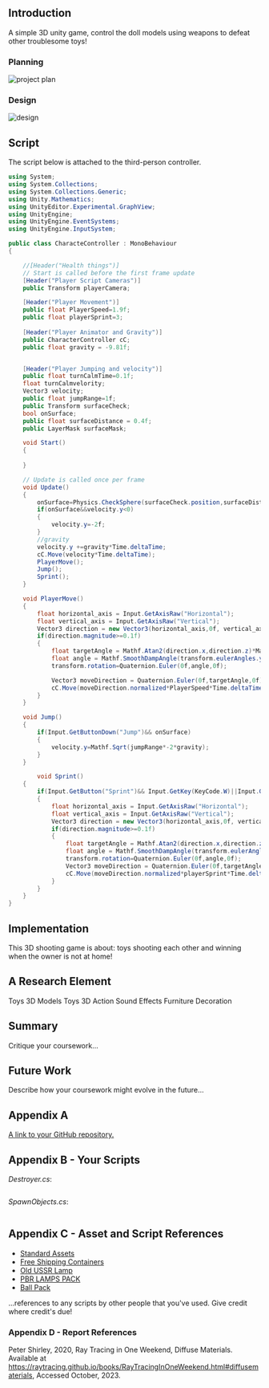 

## Introduction

A simple 3D unity game, control the doll models using weapons to defeat other troublesome toys!

### Planning

![project plan](./images/basicProjectPlan.png)

### Design

![design](./images/A-UML-Class-Diagram-for-a-video-poker-game.png)

## Script

The script below is attached to the third-person controller.

```c#
using System;
using System.Collections;
using System.Collections.Generic;
using Unity.Mathematics;
using UnityEditor.Experimental.GraphView;
using UnityEngine;
using UnityEngine.EventSystems;
using UnityEngine.InputSystem;

public class CharacteController : MonoBehaviour
{

    //[Header("Health things")]
    // Start is called before the first frame update
    [Header("Player Script Cameras")]
    public Transform playerCamera;

    [Header("Player Movement")]
    public float PlayerSpeed=1.9f;
    public float playerSprint=3;
    
    [Header("Player Animator and Gravity")]
    public CharacterController cC;
    public float gravity = -9.81f;


    [Header("Player Jumping and velocity")]
    public float turnCalmTime=0.1f;
    float turnCalmvelority;
    Vector3 velocity;
    public float jumpRange=1f;
    public Transform surfaceCheck;
    bool onSurface;
    public float surfaceDistance = 0.4f;
    public LayerMask surfaceMask;

    void Start()
    {
        
    }

    // Update is called once per frame
    void Update()
    {
        onSurface=Physics.CheckSphere(surfaceCheck.position,surfaceDistance,surfaceMask);
        if(onSurface&&velocity.y<0)
        {
            velocity.y=-2f;
        }
        //gravity
        velocity.y +=gravity*Time.deltaTime;
        cC.Move(velocity*Time.deltaTime);
        PlayerMove();
        Jump();
        Sprint();
    }

    void PlayerMove()
    {
        float horizontal_axis = Input.GetAxisRaw("Horizontal");
        float vertical_axis = Input.GetAxisRaw("Vertical");
        Vector3 direction = new Vector3(horizontal_axis,0f, vertical_axis).normalized;
        if(direction.magnitude>=0.1f)
        {
            float targetAngle = Mathf.Atan2(direction.x,direction.z)*Mathf.Rad2Deg+playerCamera.eulerAngles.y;
            float angle = Mathf.SmoothDampAngle(transform.eulerAngles.y,targetAngle,ref turnCalmvelority,turnCalmTime);
            transform.rotation=Quaternion.Euler(0f,angle,0f);

            Vector3 moveDirection = Quaternion.Euler(0f,targetAngle,0f)*Vector3.forward;
            cC.Move(moveDirection.normalized*PlayerSpeed*Time.deltaTime);
        }
    }

    void Jump()
    {
        if(Input.GetButtonDown("Jump")&& onSurface)
        {
            velocity.y=Mathf.Sqrt(jumpRange*-2*gravity);
        }
    }

        void Sprint()
    {
        if(Input.GetButton("Sprint")&& Input.GetKey(KeyCode.W)||Input.GetKey(KeyCode.UpArrow)&&onSurface)
        {
            float horizontal_axis = Input.GetAxisRaw("Horizontal");
            float vertical_axis = Input.GetAxisRaw("Vertical");
            Vector3 direction = new Vector3(horizontal_axis,0f, vertical_axis).normalized;
            if(direction.magnitude>=0.1f)
            {
                float targetAngle = Mathf.Atan2(direction.x,direction.z)*Mathf.Rad2Deg+playerCamera.eulerAngles.y;
                float angle = Mathf.SmoothDampAngle(transform.eulerAngles.y,targetAngle,ref turnCalmvelority,turnCalmTime);
                transform.rotation=Quaternion.Euler(0f,angle,0f);
                Vector3 moveDirection = Quaternion.Euler(0f,targetAngle,0f)*Vector3.forward;
                cC.Move(moveDirection.normalized*playerSprint*Time.deltaTime);
            }
        }
    }
}
```

## Implementation

This 3D shooting game is about: toys shooting each other and winning when the owner is not at home!

## A Research Element

Toys 3D Models
Toys 3D Action
Sound Effects
Furniture Decoration

## Summary

Critique your coursework...

## Future Work

Describe how your coursework might evolve in the future...

## Appendix A

[A link to your GitHub repository.](https://github.com/zs297zijianshao/p3dunity/tree/main)

## Appendix B - Your Scripts

_Destroyer.cs_:

```c#
```

_SpawnObjects.cs_:

```c#
```

## Appendix C - Asset and Script References

+ [Standard Assets](https://assetstore.unity.com/packages/essentials/asset-packs/standard-assets-for-unity-2018-4-32351)
+ [Free Shipping Containers](https://assetstore.unity.com/packages/3d/environments/industrial/free-shipping-containers-18315)
+ [Old USSR Lamp](https://assetstore.unity.com/packages/3d/props/electronics/old-ussr-lamp-110400)
+ [PBR LAMPS PACK](https://assetstore.unity.com/packages/3d/props/interior/free-pbr-lamps-70181)
+ [Ball Pack](https://assetstore.unity.com/packages/3d/props/ball-pack-446)

...references to any scripts by other people that you've used. Give credit where credit's due!

### Appendix D - Report References

Peter Shirley, 2020, Ray Tracing in One Weekend, Diffuse Materials. Available at https://raytracing.github.io/books/RayTracingInOneWeekend.html#diffusematerials, Accessed October, 2023.
